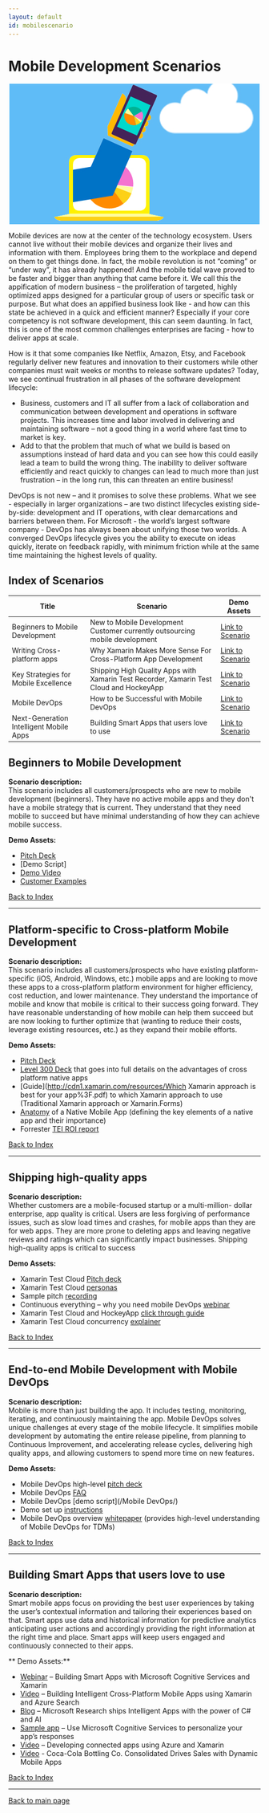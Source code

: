 ```yaml
---
layout: default
id: mobilescenario
---
```

# Mobile Development Scenarios
<p align ="center">
<img src="images/phone.jpg" align="center">
</p>

Mobile devices are now at the center of the technology ecosystem. Users cannot live without their mobile devices and organize their lives and information with them. Employees bring them to the workplace and depend on them to get things done. In fact, the mobile revolution is not “coming” or “under way”, it has already happened! And the mobile tidal wave proved to be faster and bigger than anything that came before it. We call this the appification of modern business – the proliferation of targeted, highly optimized apps designed for a particular group of users or specific task or purpose. But what does an appified business look like - and how can this state be achieved in a quick and efficient manner? Especially if your core competency is not software development, this can seem daunting. In fact, this is one of the most common challenges enterprises are facing - how to deliver apps at scale.

How is it that some companies like Netflix, Amazon, Etsy, and Facebook regularly deliver new features and innovation to their customers while other companies must wait weeks or months to release software updates? Today, we see continual frustration in all phases of the software development lifecycle:
- Business, customers and IT all suffer from a lack of collaboration and communication between development and operations in software projects. This increases time and labor involved in delivering and maintaining software – not a good thing in a world where fast time to market is key.
- Add to that the problem that much of what we build is based on assumptions instead of hard data and you can see how this could easily lead a team to build the wrong thing. The inability to deliver software efficiently and react quickly to changes can lead to much more than just frustration – in the long run, this can threaten an entire business!

DevOps is not new – and it promises to solve these problems. What we see - especially in larger organizations – are two distinct lifecycles existing side-by-side: development and IT operations, with clear demarcations and barriers between them. For Microsoft - the world’s largest software company - DevOps has always been about unifying those two worlds. A converged DevOps lifecycle gives you the ability to execute on ideas quickly, iterate on feedback rapidly, with minimum friction while at the same time maintaining the highest levels of quality.

## <a name="index"></a>Index of Scenarios
|Title|Scenario|Demo Assets|
|-----|--------|-----------|
|Beginners to Mobile Development| New to Mobile Development<br>Customer currently outsourcing mobile development|[Link to Scenario](#beginners)|
|Writing Cross-platform apps| Why Xamarin Makes More Sense For Cross-Platform App Development|[Link to Scenario](#crossplatform)|
|Key Strategies for Mobile Excellence|Shipping High Quality Apps with Xamarin Test Recorder, Xamarin Test Cloud and HockeyApp|[Link to Scenario](#quality) |
|Mobile DevOps| How to be Successful with Mobile DevOps |[Link to Scenario](#mobiledevops)
|Next-Generation Intelligent Mobile Apps|Building Smart Apps that users love to use |[Link to Scenario](#intelligentapp)


## <a name="beginners"></a> Beginners to Mobile Development
**Scenario description:**  
This scenario includes all customers/prospects who are new to mobile development (beginners). They have no active mobile apps and they don't have a mobile strategy that is current. They understand that they need mobile to succeed but have minimal understanding of how they can achieve mobile success. 

**Demo Assets:**   
- [Pitch Deck](https://microsoft.sharepoint.com/sites/infopedia/pages/layouts/kcdoc.aspx?k=G01KC-1-15495)
- [Demo Script]
- [Demo Video](https://channel9.msdn.com/events/Seth-on-the-Road/DevIntersection-2015/A-Xamarin-Primer-with-James-Montemagno)
- [Customer Examples](https://microsoft-my.sharepoint.com/personal/ansethu_microsoft_com/_layouts/15/guestaccess.aspx?guestaccesstoken=xCEwiqZObwAKFCnLDqGlr+YBsOZWwM4j7uRd8hdfQd8=&docid=2_086d34c5eafee4d89a63c923e8e3bd12a&rev=1)

[Back to Index](#index)    

---------

## <a name="crossplatform"></a>Platform-specific to Cross-platform Mobile Development
**Scenario description:**  
This scenario includes all customers/prospects who have existing platform-specific (iOS, Android, Windows, etc.) mobile apps and are looking to move these apps to a cross-platform platform environment for higher efficiency, cost reduction, and lower maintenance. They understand the importance of mobile and know that mobile is critical to their success going forward. They have reasonable understanding of how mobile can help them succeed but are now looking to further optimize that (wanting to reduce their costs, leverage existing resources, etc.) as they expand their mobile efforts. 

**Demo Assets:** 
- [Pitch Deck](https://microsoft.sharepoint.com/sites/infopedia/pages/layouts/kcdoc.aspx?k=G01KC-1-15495)
- [Level 300 Deck](https://microsoft.sharepoint.com/sites/Infopedia_G01KC/_layouts/15/WopiFrame.aspx?sourcedoc=%7Bf11ca0c0-4b5b-4710-b02c-78442de0fecb%7D&action=default&DefaultItemOpen=1) that goes into full details on the advantages of cross platform native apps
- [Guide](http://cdn1.xamarin.com/resources/Which Xamarin approach is best for your app%3F.pdf) to which Xamarin approach to use (Traditional Xamarin approach or Xamarin.Forms)
- [Anatomy](http://cdn1.xamarin.com/webimages/assets/Xamarin-White-Paper-Anatomy-of-a-Native-Mobile-App.pdf) of a Native Mobile App (defining the key elements of a native app and their importance) 
- Forrester [TEI ROI report]( https://microsoft.docs.contently.com/v/the-total-economic-impact-of-xamarin-for-visual-studio-en)

[Back to Index](#index)     

--------------

## <a name="quality"></a>Shipping high-quality apps
**Scenario description:**   
Whether customers are a mobile-focused startup or a multi-million- dollar enterprise, app quality is critical. Users are less forgiving of performance issues, such as slow load times and crashes, for mobile apps than they are for web apps. They are more prone to deleting apps and leaving negative reviews and ratings which can significantly impact businesses. Shipping high-quality apps is critical to success
   
**Demo Assets:**   
- Xamarin Test Cloud [Pitch deck](https://microsoft.sharepoint.com/sites/Infopedia_G01KC/_layouts/15/WopiFrame.aspx?sourcedoc=%7Bb07c3547-9b32-4604-aad1-5bd719eddcf9%7D&action=default&DefaultItemOpen=1)
- Xamarin Test Cloud [personas](https://microsoft.sharepoint.com/sites/Infopedia_G01KC/_layouts/15/WopiFrame.aspx?sourcedoc=%7B340d0cf0-fa5f-4b4c-bbf0-75261900186e%7D&action=interactivepreview&DefaultItemOpen=1)
- Sample pitch [recording](https://microsoft.sharepoint.com/sites/infopedia/media/details/AEVD-3-111625)
- Continuous everything – why you need mobile DevOps [webinar](https://microsoft.sharepoint.com/sites/infopedia/media/details/AEVD-3-111625)
- Xamarin Test Cloud and HockeyApp [click through guide](https://microsoft.sharepoint.com/sites/Infopedia_G01KC/_layouts/15/WopiFrame.aspx?sourcedoc=%7Bb195429e-38bc-49c3-8836-b11c11d61069%7D&action=default&DefaultItemOpen=1)
- Xamarin Test Cloud concurrency [explainer](https://microsoft.sharepoint.com/sites/Infopedia_G01KC/_layouts/15/WopiFrame.aspx?sourcedoc=%7Bea4b35f6-4a21-4749-9524-c64a51614a08%7D&action=interactivepreview&DefaultItemOpen=1)

[Back to Index](#index)    

--------------
##  <a name="mobiledevops"></a>End-to-end Mobile Development with Mobile DevOps
**Scenario description:**   
Mobile is more than just building the app. It includes testing, monitoring, iterating, and continuously maintaining the app. Mobile DevOps solves unique challenges at every stage of the mobile lifecycle. It simplifies mobile development by automating the entire release pipeline, from planning to Continuous Improvement, and accelerating release cycles, delivering high quality apps, and allowing customers to spend more time on new features. 

**Demo Assets:**
- Mobile DevOps high-level [pitch deck](https://microsoft.sharepoint.com/sites/Infopedia_G01KC/_layouts/15/WopiFrame.aspx?sourcedoc=%7B2e0b32f3-ca25-441b-a645-9a141888d357%7D&action=default&DefaultItemOpen=1)
- Mobile DevOps [FAQ](https://microsoft.sharepoint.com/sites/Infopedia_G01KC/_layouts/15/WopiFrame.aspx?sourcedoc=%7B88499356-b6a5-4069-9c13-0ae4b0bc5719%7D&action=default&DefaultItemOpen=1)
- Mobile DevOps [demo script](/Mobile DevOps/)
- Demo set up [instructions](https://microsoft.sharepoint.com/sites/Infopedia_G01KC/_layouts/15/WopiFrame.aspx?sourcedoc=%7B93390509-4221-4b94-8848-c1954f135477%7D&action=default&DefaultItemOpen=1)
- Mobile DevOps overview [whitepaper](https://microsoft.sharepoint.com/sites/Infopedia_G01KC/_layouts/15/WopiFrame.aspx?sourcedoc=%7Bcf12116e-f5c0-4426-bda9-70aa7d8d1247%7D&action=interactivepreview&DefaultItemOpen=1) (provides high-level understanding of Mobile DevOps for TDMs)

[Back to Index](#index)    

--------------

## <a name="intelligentapp"></a>Building Smart Apps that users love to use
**Scenario description:**   
Smart mobile apps focus on providing the best user experiences by taking the user’s contextual information and tailoring their experiences based on that. Smart apps use data and historical information for predictive analytics anticipating user actions and accordingly providing the right information at the right time and place. Smart apps will keep users engaged and continuously connected to their apps.

** Demo Assets:**
- [Webinar](https://youtu.be/fJYvn2KlMtI) – Building Smart Apps with Microsoft Cognitive Services and Xamarin
- [Video](https://mva.microsoft.com/en-us/training-courses/building-intelligent-crossplatform-mobile-applications-using-xamarin-and-azure-search-16890?l=NZDwCetAD_9206218965) – Building Intelligent Cross-Platform Mobile Apps using Xamarin and Azure Search 
- [Blog](https://blog.xamarin.com/microsoft-research-ships-intelligent-apps-with-the-power-of-c-and-ai/) – Microsoft Research ships Intelligent Apps with the power of C# and AI 
- [Sample app](https://github.com/Microsoft/XamarinAzure_ShoppingDemoApp/wiki/Cognitive-Services) – Use Microsoft Cognitive Services to personalize your app’s responses
- [Video](https://channel9.msdn.com/Blogs/Azure/Develop-Connected-Apps-using-Azure-and-Xamarin) – Developing connected apps using Azure and Xamarin
- [Video](https://channel9.msdn.com/Blogs/Azure/Coca-Cola-Bottling-Co-Consolidated-Drives-Sales-with-Dynamic-Mobile-Apps) - Coca-Cola Bottling Co. Consolidated Drives Sales with Dynamic Mobile Apps

[Back to Index](#index)    

--------------

[Back to main page](../../readme.md)

